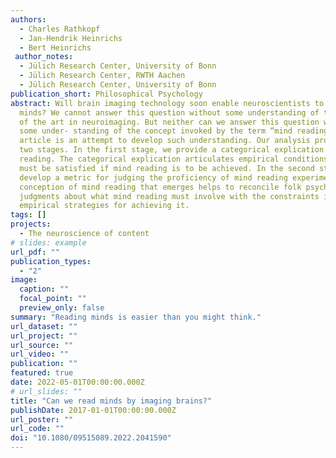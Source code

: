 ```yaml
---
authors:
  - Charles Rathkopf
  - Jan-Hendrik Heinrichs
  - Bert Heinrichs
 author_notes:
  - Jülich Research Center, University of Bonn
  - Jülich Research Center, RWTH Aachen
  - Jülich Research Center, University of Bonn
publication_short: Philosophical Psychology
abstract: Will brain imaging technology soon enable neuroscientists to read
  minds? We cannot answer this question without some understanding of the state
  of the art in neuroimaging. But neither can we answer this question without
  some under- standing of the concept invoked by the term “mind reading.” This
  article is an attempt to develop such understanding. Our analysis proceeds in
  two stages. In the first stage, we provide a categorical explication of mind
  reading. The categorical explication articulates empirical conditions that
  must be satisfied if mind reading is to be achieved. In the second stage, we
  develop a metric for judging the proficiency of mind reading experiments. The
  conception of mind reading that emerges helps to reconcile folk psychological
  judgments about what mind reading must involve with the constraints imposed by
  empirical strategies for achieving it.
tags: []
projects:
  - The neuroscience of content
# slides: example
url_pdf: ""
publication_types:
  - "2"
image:
  caption: ""
  focal_point: ""
  preview_only: false
summary: "Reading minds is easier than you might think."
url_dataset: ""
url_project: ""
url_source: ""
url_video: ""
publication: ""
featured: true
date: 2022-05-01T00:00:00.000Z
# url_slides: ""
title: "Can we read minds by imaging brains?"
publishDate: 2017-01-01T00:00:00.000Z
url_poster: ""
url_code: ""
doi: "10.1080/09515089.2022.2041590"
---
```

